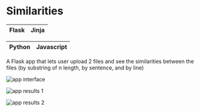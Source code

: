 # Similarities

|Flask | Jinja
|--|--|

|Python| Javascript |
|--|--|

A Flask app that lets user upload 2 files and see the similarities between the files (by substring of n length, by sentence, and by line)

![app interface](https://github.com/dpett/cs50-projects/blob/master/pset6/similarities/ss.jpg?raw=true)

![app results 1](https://raw.githubusercontent.com/dpett/cs50-projects/master/pset6/similarities/Screen%20Shot%202018-07-30%20at%2011.16.41%20PM.png)

![app results 2](https://github.com/dpett/cs50-projects/blob/master/pset6/similarities/Screen%20Shot%202018-07-30%20at%2011.18.33%20PM.png?raw=true)

